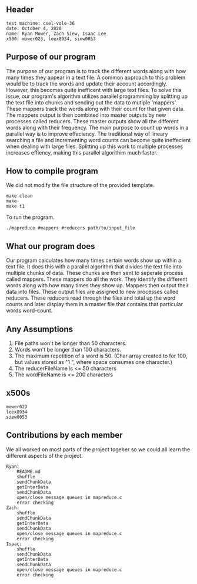 ## Header
```
test machine: csel-vole-36 
date: October 4, 2020
name: Ryan Mower, Zach Siew, Isaac Lee
x500: mower023, leex8934, siew0053
```


## Purpose of our program
The purpose of our program is to track the different words along with how many times they appear in a text file. A common approach to this problem would be
to track the words and update their account accordingly. However, this becomes quite inefficent with large text files. To solve this issue, our program's
algorithm utilizes parallel programming by splitting up the text file into chunks and sending out the data to mutiple 'mappers'. These mappers track the words
along with their count for that given data. The mappers output is then combined into master outputs by new processes called reducers. These master outputs show 
all the different words along with their frequency. The main purpose to count up words in a parallel way is to improve effeciency. The traditional way
of lineary searching a file and incrementing word counts can become quite ineffecient when dealing with large files. Splitting up this work to multiple processes 
increases effiency, making this parallel algorithim much faster. 

## How to compile program
We did not modify the file structure of the provided template.
```
make clean
make
make t1
```

To run the program.
```
./mapreduce #mappers #reducers path/to/input_file
```

## What our program does
Our program calculates how many times certain words show up within a text file. It does this with a parallel algorithm that divides the text file into multiple
chunks of data. These chunks are then sent to seperate process called mappers. These mappers do all the work. They identify the different words along with 
how many times they show up. Mappers then output their data into files. These output files are assigned to new processes called reducers. These reducers 
read through the files and total up the word counts and later display them in a master file that contains that particular words word-count. 


## Any Assumptions
1. File paths won't be longer than 50 characters.
2. Words won't be longer than 100 characters.
3. The maximum repetition of a word is 50. (Char array created to for 100, but values stored as "1 ", where space consumes one character.)
4. The reducerFileName is <= 50 characters
5. The wordFileName is <= 200 characters

## x500s
```
mower023
leex8934
siew0053
```

## Contributions by each member
We all worked on most parts of the project togeher so we could all learn the different aspects of the project. 
```
Ryan:
	README.md
	shuffle 
	sendChunkData
	getInterData
	sendChunkData
	open/close message queues in mapreduce.c
	error checking
Zach:
	shuffle
	sendChunkData
	getInterData
	sendChunkData
	open/close message queues in mapreduce.c
	error checking
Isaac:
	shuffle
	sendChunkData
	getInterData
	sendChunkData
	open/close message queues in mapreduce.c
	error checking
